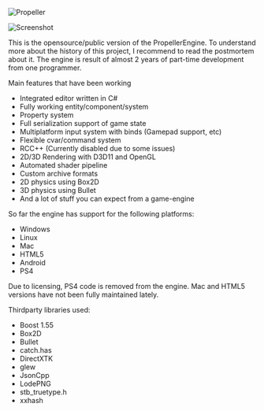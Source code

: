 ![Propeller](http://i.imgur.com/CyEu5EB.png)

![Screenshot](http://laurimakinen.net/img/propeller1.png)

This is the opensource/public version of the PropellerEngine. To understand more about the history of this project, I recommend to read the postmortem about it. The engine is result of almost 2 years of part-time development from one programmer.

Main features that have been working

* Integrated editor written in C#
* Fully working entity/component/system
* Property system
* Full serialization support of game state
* Multiplatform input system with binds (Gamepad support, etc)
* Flexible cvar/command system
* RCC++ (Currently disabled due to some issues)
* 2D/3D Rendering with D3D11 and OpenGL
* Automated shader pipeline
* Custom archive formats
* 2D physics using Box2D
* 3D physics using Bullet
* And a lot of stuff you can expect from a game-engine

So far the engine has support for the following platforms:

* Windows
* Linux
* Mac
* HTML5
* Android
* PS4

Due to licensing, PS4 code is removed from the engine. Mac and HTML5 versions have not been fully maintained lately.

Thirdparty libraries used:

* Boost 1.55
* Box2D
* Bullet
* catch.has
* DirectXTK
* glew
* JsonCpp
* LodePNG
* stb_truetype.h
* xxhash
